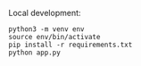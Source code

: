 Local development:

```
python3 -m venv env
source env/bin/activate
pip install -r requirements.txt
python app.py
```
